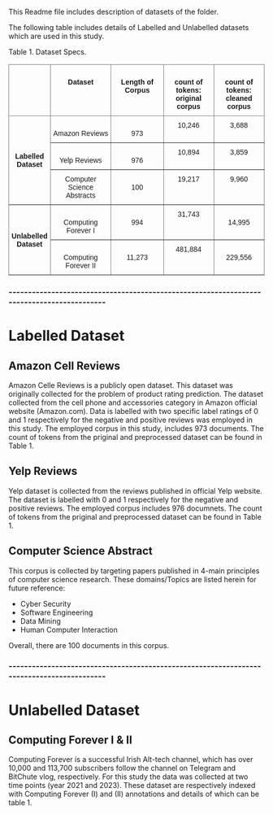 This Readme file includes description of datasets of the folder. 

The following table includes details of Labelled and Unlabelled datasets which are used in this study. 

Table 1. Dataset Specs. 
<style type="text/css">
.tg  {border-collapse:collapse;border-spacing:0;}
.tg td{border-color:black;border-style:solid;border-width:1px;font-family:Arial, sans-serif;font-size:14px;
  overflow:hidden;padding:10px 5px;word-break:normal;}
.tg th{border-color:black;border-style:solid;border-width:1px;font-family:Arial, sans-serif;font-size:14px;
  font-weight:normal;overflow:hidden;padding:10px 5px;word-break:normal;}
.tg .tg-c3ow{border-color:inherit;text-align:center;vertical-align:top}
.tg .tg-7btt{border-color:inherit;font-weight:bold;text-align:center;vertical-align:top}
.tg .tg-uzvj{border-color:inherit;font-weight:bold;text-align:center;vertical-align:middle}
</style>
<table class="tg">
<thead>
  <tr>
    <th class="tg-c3ow"></th>
    <th class="tg-7btt">   <br>Dataset   </th>
    <th class="tg-7btt">   <br>Length of Corpus   </th>
    <th class="tg-7btt">   <br>count of tokens: <br>original corpus   </th>
    <th class="tg-7btt">   <br>count of tokens: <br>cleaned corpus   </th>
  </tr>
</thead>
<tbody>
  <tr>
    <td class="tg-uzvj" rowspan="3">Labelled <br>Dataset</td>
    <td class="tg-c3ow">   <br>Amazon Reviews   </td>
    <td class="tg-c3ow">   <br>973   </td>
    <td class="tg-c3ow">10,246</td>
    <td class="tg-c3ow">3,688 </td>
  </tr>
  <tr>
    <td class="tg-c3ow">   <br>Yelp Reviews   </td>
    <td class="tg-c3ow">   <br>976   </td>
    <td class="tg-c3ow">10,894</td>
    <td class="tg-c3ow">3,859</td>
  </tr>
  <tr>
    <td class="tg-c3ow">Computer Science <br>Abstracts</td>
    <td class="tg-c3ow">   <br>100   </td>
    <td class="tg-c3ow">19,217</td>
    <td class="tg-c3ow">9,960</td>
  </tr>
  <tr>
    <td class="tg-uzvj" rowspan="2">Unlabelled <br>Dataset</td>
    <td class="tg-c3ow">   <br>Computing Forever I   </td>
    <td class="tg-c3ow">   <br>994   </td>
    <td class="tg-c3ow">31,743</td>
    <td class="tg-c3ow">   <br>14,995    </td>
  </tr>
  <tr>
    <td class="tg-c3ow">   <br>Computing Forever II   </td>
    <td class="tg-c3ow">   <br>11,273   </td>
    <td class="tg-c3ow">481,884</td>
    <td class="tg-c3ow">   <br>229,556    </td>
  </tr>
</tbody>
</table>

### ------------------------------------------------------------------------------------------
# Labelled Dataset
## Amazon Cell Reviews 
Amazon Celle Reviews is a publicly open dataset. This dataset was originally collected for the problem of product rating prediction. The dataset collected from the cell phone and accessories category in Amazon official website (Amazon.com). Data is labelled with two specific label ratings of 0 and 1 respectively for the negative and positive reviews was employed in this study. The employed corpus in this study, includes 973 documents. The count of tokens from the priginal and preprocessed dataset can be found in Table 1. 


## Yelp Reviews 
Yelp dataset is collected from the reviews published in official Yelp website.  The dataset is labelled with 0 and 1 respectively for the negative and positive reviews. The employed corpus includes 976 documnets.  The count of tokens from the priginal and preprocessed dataset can be found in Table 1. 


## Computer Science Abstract
This corpus is collected by targeting papers published in 4-main principles of computer science research. These domains/Topics are listed herein for future reference:
- Cyber Security
- Software Engineering
- Data Mining 
- Human Computer Interaction

Overall, there are 100 documents in this corpus. 


### ------------------------------------------------------------------------------------------
# Unlabelled Dataset
## Computing Forever I & II
Computing Forever is a successful Irish Alt-tech channel, which has over 10,000 and 113,700 subscribers follow the channel on Telegram and BitChute vlog, respectively. 
For this study the data was collected at two time points (year 2021 and 2023). These dataset are respectively indexed with Computing Forever (I) and (II) annotations and details of which can be table 1. 

